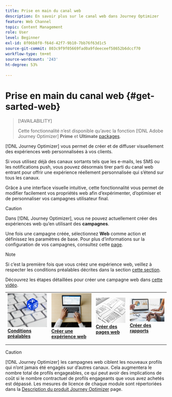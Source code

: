 ```yaml
---
title: Prise en main du canal web
description: En savoir plus sur le canal web dans Journey Optimizer
feature: Web Channel
topic: Content Management
role: User
level: Beginner
exl-id: 8f06b8f0-f64d-42f7-9b10-7bb76f63d1c5
source-git-commit: 803c9f9f05669fad0a9fdeeceef58652b6dccf70
workflow-type: tm+mt
source-wordcount: '243'
ht-degree: 53%

---
```


# Prise en main du canal web {#get-sarted-web}

>[!AVAILABILITY]
>
>Cette fonctionnalité n’est disponible qu’avec la fonction [!DNL Adobe Journey Optimizer] **Prime** et **Ultimate** [packages](https://helpx.adobe.com/fr/legal/product-descriptions/adobe-journey-optimizer.html).

[!DNL Journey Optimizer] vous permet de créer et de diffuser visuellement des expériences web personnalisées à vos clients.

Si vous utilisez déjà des canaux sortants tels que les e-mails, les SMS ou les notifications push, vous pouvez désormais tirer parti du canal web entrant pour offrir une expérience réellement personnalisée qui s’étend sur tous les canaux.

Grâce à une interface visuelle intuitive, cette fonctionnalité vous permet de modifier facilement vos propriétés web afin d’expérimenter, d’optimiser et de personnaliser vos campagnes utilisateur final.

>[!CAUTION]
>
>Dans [!DNL Journey Optimizer], vous ne pouvez actuellement créer des expériences web qu’en utilisant des **campagnes**.

Une fois une campagne créée, sélectionnez **Web** comme action et définissez les paramètres de base. Pour plus d’informations sur la configuration de vos campagnes, consultez cette [page](../campaigns/create-campaign.md#configure).

>[!NOTE]
>
>Si c’est la première fois que vous créez une expérience web, veillez à respecter les conditions préalables décrites dans la section [cette section](web-prerequisites.md).

Découvrez les étapes détaillées pour créer une campagne web dans [cette vidéo](create-web.md#video).

<table style="table-layout:fixed"><tr style="border: 0;">
<td>
<a href="web-prerequisites.md">
<img alt="Prospect" src="../assets/do-not-localize/web-prerequisites.jpg">
</a>
<div><a href="web-prerequisites.md"><strong>Conditions préalables</strong>
</div>
<p>
</td>
<td>
<a href="create-web.md">
<img alt="Peu fréquent" src="../assets/do-not-localize/web-create.jpg">
</a>
<div>
<a href="create-web.md"><strong>Créer une expérience web</strong></a>
</div>
<p></td>
<td>
<a href="author-web.md">
<img alt="Validation" src="../assets/do-not-localize/web-design.jpg">
</a>
<div>
<a href="author-web.md"><strong>Créer des pages web</strong></a>
</div>
<p>
</td>
<td>
<a href="../reports/campaign-global-report.md#web-tab.md">
<img alt="Validation" src="../assets/do-not-localize/web-reporting.jpg">
</a>
<div>
<a href="../reports/campaign-global-report.md#web-tab"><strong>Créer des rapports</strong></a>
</div>
<p>
</td>
</tr></table>

>[!CAUTION]
>
>[!DNL Journey Optimizer] les campagnes web ciblent les nouveaux profils qui n’ont jamais été engagés sur d’autres canaux. Cela augmentera le nombre total de profils engageables, ce qui peut avoir des implications de coût si le nombre contractuel de profils engageants que vous avez achetés est dépassé. Les mesures de licence de chaque module sont répertoriées dans la [Description du produit Journey Optimizer](https://helpx.adobe.com/fr/legal/product-descriptions/adobe-journey-optimizer.html) page.


